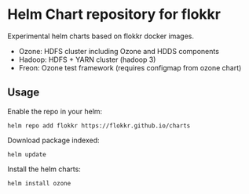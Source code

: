 # Helm Chart repository for flokkr

Experimental helm charts based on flokkr docker images. 

 * Ozone: HDFS cluster including Ozone and HDDS components 
 * Hadoop: HDFS + YARN cluster (hadoop 3)
 * Freon: Ozone test framework (requires configmap from ozone chart)

## Usage

Enable the repo in your helm:

```
helm repo add flokkr https://flokkr.github.io/charts
```

Download package indexed:

```
helm update
```

Install the helm charts:

```
helm install ozone
```

